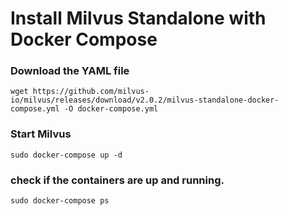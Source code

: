 # Install Milvus Standalone with Docker Compose

### Download the YAML file
```
wget https://github.com/milvus-io/milvus/releases/download/v2.0.2/milvus-standalone-docker-compose.yml -O docker-compose.yml
```

### Start Milvus
```
sudo docker-compose up -d
```
### check if the containers are up and running.
```
sudo docker-compose ps
```